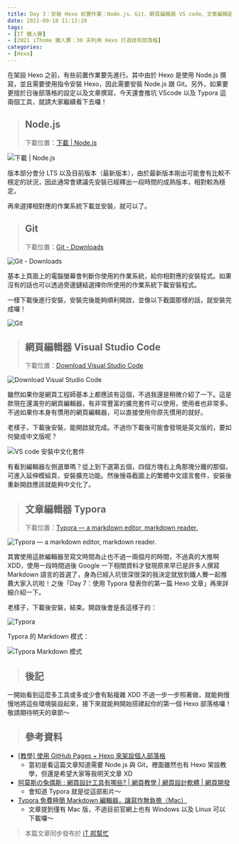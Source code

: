```yaml
---
title: Day 3：安裝 Hexo 前置作業：Node.js、Git、網頁編輯器 VS code、文章編輯器 Typora
date: 2021-09-18 11:13:28
tags:
- [IT 鐵人賽]
- [2021 iThome 鐵人賽：30 天利用 Hexo 打造技術部落格]
categories:
- [Hexo]
---
```


在架設 Hexo 之前，有些前置作業要先進行。其中由於 Hexo 是使用 Node.js 撰寫，並且需要使用指令安裝 Hexo，因此需要安裝 Node.js 跟 Git。另外，如果要更擅於日後部落格的設定以及文章撰寫，今天還會推坑 VScode 以及 Typora 這兩個工具，就請大家繼續看下去囉！

<!-- more -->

> ## Node.js
>
> 下載位置：[下載 | Node.js](https://nodejs.org/zh-tw/download/)

![下載 | Node.js](https://img.guiblogs.com/hexo30-3/nodejs-download.jpg)

版本部分會分 LTS 以及目前版本（最新版本），由於最新版本剛出可能會有比較不穩定的狀況，因此通常會建議先安裝已經釋出一段時間的成熟版本，相對較為穩定。

再來選擇相對應的作業系統下載並安裝，就可以了。

> ## Git
>
> 下載位置：[Git - Downloads](https://git-scm.com/downloads)

![Git - Downloads](https://img.guiblogs.com/hexo30-3/git-download.jpg)

基本上頁面上的電腦螢幕會判斷你使用的作業系統，給你相對應的安裝程式。如果沒有的話也可以透過旁邊鏈結選擇你所使用的作業系統下載安裝程式。

一樣下載後進行安裝，安裝完後能夠順利開啟，並像以下截圖那樣的話，就安裝完成囉！

![Git](https://img.guiblogs.com/hexo30-3/git.jpg)

> ## 網頁編輯器 Visual Studio Code
>
> 下載位置：[Download Visual Studio Code](https://code.visualstudio.com/download)

![Download Visual Studio Code](https://img.guiblogs.com/hexo30-3/vscode-download.jpg)

雖然如果你是網頁工程師基本上都應該有這個，不過我還是稍微介紹了一下。這是款現在還滿夯的網頁編輯器，有非常豐富的擴充套件可以使用，使用者也非常多。不過如果你本身有慣用的網頁編輯器，可以直接使用你原先慣用的就好。

老樣子，下載後安裝，能開啟就完成。不過你下載後可能會發現是英文版的，要如何變成中文版呢？

![VS code 安裝中文化套件](https://img.guiblogs.com/hexo30-3/vscode-chinese-traditional.jpg)

有看到編輯器左側選單嗎？從上到下選第五個，四個方塊右上角那塊分離的那個，可進入延伸模組頁，安裝擴充功能。然後搜尋截圖上的繁體中文語言套件，安裝後重新開啟應該就能夠中文化了。

> ## 文章編輯器 Typora
>
> 下載位置：[Typora — a markdown editor, markdown reader.](https://typora.io/#download)

![Typora — a markdown editor, markdown reader.](https://img.guiblogs.com/hexo30-3/typora-download.jpg)

其實使用這款編輯器至寫文時間為止也不過一兩個月的時間，不過真的大推啊 XDD，使用一段時間過後 Google 一下相關資料才發現原來早已是許多人撰寫 Markdown 語言的首選了，身為已經入坑很深很深的我決定就放到鐵人賽一起推薦大家入坑啦！之後「Day 7：使用 Typora 發表你的第一篇 Hexo 文章」再來詳細介紹一下。

老樣子，下載後安裝，結束。開啟後會是長這樣子的：

![Typora](https://img.guiblogs.com/hexo30-3/typora.jpg)

Typora 的 Markdown 模式：

![Typora Markdown 模式](https://img.guiblogs.com/hexo30-3/typora-markdown.jpg)

> ## 後記

一開始看到這麼多工具或多或少會有點複雜 XDD 不過一步一步照著做，就能夠慢慢地將這些環境裝設起來，接下來就能夠開始搭建起你的第一個 Hexo 部落格囉！敬請期待明天的章節～

> ## 參考資料

* [[教學] 使用 GitHub Pages + Hexo 來架設個人部落格](https://ed521.github.io/2019/07/hexo-install/)
  * 當初是看這篇文章知道需要 Node.js 與 Git，裡面雖然也有 Hexo 架設教學，但還是希望大家等我明天文章 XD
* [阿莫斯の兔偶斯 : 網頁設計工具有哪些? | 網頁教學 | 網頁設計軟體 | 網頁開發](https://www.youtube.com/watch?v=zQMG3xm7nEg&list=PLqivELodHt3jqh6ZJjJRWF-RqyaaOupJJ&index=4&t=4487s)
  * 會知道 Typora 就是從這部影片～
* [Typora 免費極簡 Markdown 編輯器，讓寫作無負擔（Mac）](https://free.com.tw/typora/)
  * 文章提到僅有 Mac 版，不過目前官網上也有 Windows 以及 Linux 可以下載囉～

> 本篇文章同步發布於 [iT 邦幫忙](https://ithelp.ithome.com.tw/articles/10266720)
